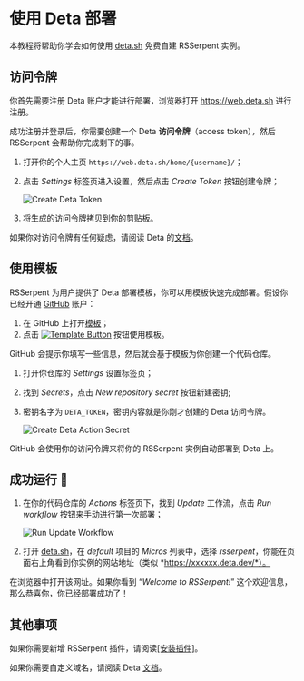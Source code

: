 # 使用 Deta 部署

本教程将帮助你学会如何使用 [deta.sh](https://www.deta.sh/) 免费自建 RSSerpent 实例。

## 访问令牌

你首先需要注册 Deta 账户才能进行部署，浏览器打开 <https://web.deta.sh> 进行注册。

成功注册并登录后，你需要创建一个 Deta **访问令牌**（access token），然后 RSSerpent 会帮助你完成剩下的事。

1. 打开你的个人主页 `https://web.deta.sh/home/{username}/`；

2. 点击 *Settings* 标签页进入设置，然后点击 *Create Token* 按钮创建令牌；

    ![Create Deta Token](https://cdn.jsdelivr.net/gh/rsserpent/asset@latest/create-deta-token.png)

3. 将生成的访问令牌拷贝到你的剪贴板。

如果你对访问令牌有任何疑虑，请阅读 Deta 的[文档](https://docs.deta.sh/docs/cli/auth)。

## 使用模板

RSSerpent 为用户提供了 Deta 部署模板，你可以用模板快速完成部署。假设你已经开通 [GitHub](https://github.com/) 账户：

1. 在 GitHub 上打开[模板](https://github.com/RSSerpent/rsserpent-deploy-deta)；
2. 点击 [![Template Button](https://cdn.jsdelivr.net/gh/rsserpent/asset@latest/template-button.png)](https://github.com/RSSerpent/rsserpent-deploy-deta/generate) 按钮使用模板。

GitHub 会提示你填写一些信息，然后就会基于模板为你创建一个代码仓库。

1. 打开你仓库的 *Settings* 设置标签页；
2. 找到 *Secrets*，点击 *New repository secret* 按钮新建密钥;
3. 密钥名字为 `DETA_TOKEN`，密钥内容就是你刚才创建的 Deta 访问令牌。

    ![Create Deta Action Secret](https://cdn.jsdelivr.net/gh/rsserpent/asset@latest/create-action-secret.png)

GitHub 会使用你的访问令牌来将你的 RSSerpent 实例自动部署到 Deta 上。

## 成功运行 🎉

1. 在你的代码仓库的 *Actions* 标签页下，找到 *Update* 工作流，点击 *Run workflow* 按钮来手动进行第一次部署；

    ![Run Update Workflow](https://cdn.jsdelivr.net/gh/rsserpent/asset@latest/run-update-workflow.png)

2. 打开 [deta.sh](https://www.deta.sh/)，在 *default* 项目的 *Micros* 列表中，选择 *rsserpent*，你能在页面右上角看到你实例的网站地址（类似 *https://xxxxxx.deta.dev/*）。

在浏览器中打开该网址。如果你看到 “*Welcome to RSSerpent!*” 这个欢迎信息，那么恭喜你，你已经部署成功了！

## 其他事项

如果你需要新增 RSSerpent 插件，请阅读[[安装插件]](plugin.md)。

如果你需要自定义域名，请阅读 Deta [文档](https://docs.deta.sh/docs/micros/custom_domains)。
